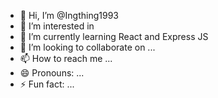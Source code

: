 - 👋 Hi, I’m @Ingthing1993
- 👀 I’m interested in 
- 🌱 I’m currently learning React and Express JS
- 💞️ I’m looking to collaborate on ...
- 📫 How to reach me ...
- 😄 Pronouns: ...
- ⚡ Fun fact: ...

<!---
Ingthing1993/Ingthing1993 is a ✨ special ✨ repository because its `README.md` (this file) appears on your GitHub profile.
You can click the Preview link to take a look at your changes.
--->
